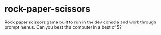 # rock-paper-scissors
Rock paper scissors game built to run in the dev console and work through prompt menus. Can you best this computer in a best of 5?